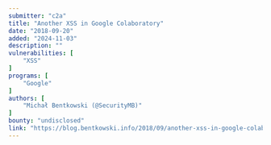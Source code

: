 ```yaml
---
submitter: "c2a"
title: "Another XSS in Google Colaboratory"
date: "2018-09-20"
added: "2024-11-03"
description: ""
vulnerabilities: [
    "XSS"
]
programs: [
    "Google"
]
authors: [
    "Michał Bentkowski (@SecurityMB)"
]
bounty: "undisclosed"
link: "https://blog.bentkowski.info/2018/09/another-xss-in-google-colaboratory.html"
---
```




